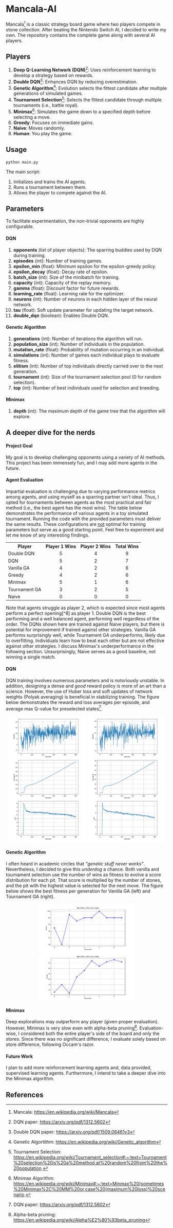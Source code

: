 # Mancala-AI
Mancala[^1] is a classic strategy board game where two players compete in stone collection. After beating the Nintendo Switch AI, I decided to write my own. The repository contains the complete game along with several AI players.

## Players
1. **Deep Q-Learning Network (DQN)**[^2]: Uses reinforcement learning to develop a strategy based on rewards.
2. **Double DQN**[^3]: Enhances DQN by reducing overestimation.
1. **Genetic Algorithm**[^4]: Evolution selects the fittest candidate after multiple generations of simulated games.
1. **Tournament Selection**[^5]: Selects the fittest candidate through multiple tournaments (i.e., battle royal).
1. **Minimax**[^6]: Simulates the game down to a specified depth before selecting a move.
1. **Greedy**: Focuses on immediate gains.
1. **Naive**: Moves randomly.
1. **Human**: You play the game.

## Usage
    python main.py
    
The main script:
1. Initializes and trains the AI agents.
2. Runs a tournament between them.
3. Allows the player to compete against the AI.

## Parameters
To facilitate experimentation, the non-trivial opponents are highly configurable.

#### DQN
1. **opponents** (list of player objects): The sparring buddies used by DQN during training. 
1. **episodes** (int): Number of training games.
1. **epsilon_min** (float): Minimum epsilon for the epsilon-greedy policy.
1. **epsilon_decay** (float): Decay rate of epsilon.
1. **batch_size** (int): Size of the minibatch for training.
1. **capacity** (int): Capacity of the replay memory.
1. **gamma** (float): Discount factor for future rewards.
1. **learning_rate** (float): Learning rate for the optimizer.
1. **neurons** (int): Number of neurons in each hidden layer of the neural network.
1. **tau** (float): Soft update parameter for updating the target network.
2. **double_dqn** (boolean): Enables Double DQN.

#### Genetic Algorithm
1. **generations** (int): Number of iterations the algorithm will run.
1. **population_size** (int): Number of individuals in the population.
1. **mutation_rate** (float): Probability of mutation occurring in an individual.
1. **simulations** (int): Number of games each individual plays to evaluate fitness.
1. **elitism** (int): Number of top individuals directly carried over to the next generation.
1. **tournament** (int): Size of the tournament selection pool (0 for random selection).
1. **top** (int): Number of best individuals used for selection and breeding.

#### Minimax
1. **depth** (int): The maximum depth of the game tree that the algorithm will explore.

## A deeper dive for the nerds

#### Project Goal
My goal is to develop challenging opponents using a variety of AI methods. This project has been immensely fun, and I may add more agents in the future.

#### Agent Evaluation
Impartial evaluation is challenging due to varying performance metrics among agents, and using myself as a sparring partner isn't ideal. Thus, I opted for tournaments between agents as the most practical and fair method (i.e., the best agent has the most wins). The table below demonstrates the performance of various agents in a toy simulated tournament. Running the code with the provided parameters must deliver the same results. These configurations are <ins>not</ins> optimal for training parameters but serve as a good starting point. Feel free to experiment and let me know of any interesting findings.
<table align="center">
  <tr>
    <th>Player</th>
    <th>Player 1 Wins</th>
    <th>Player 2 Wins</th>
    <th>Total Wins</th>
  </tr>
  <tr>
    <td>Double DQN</td>
    <td align="center">5</td>
    <td align="center">4</td>
    <td align="center">9</td>
  </tr>
  <tr>
    <td>DQN</td>
    <td align="center">5</td>
    <td align="center">2</td>
    <td align="center">7</td>
  </tr>
  <tr>
    <td>Vanilla GA</td>
    <td align="center">4</td>
    <td align="center">2</td>
    <td align="center">6</td>
  </tr>
  <tr>
    <td>Greedy</td>
    <td align="center">4</td>
    <td align="center">2</td>
    <td align="center">6</td>
  </tr>
  <tr>
    <td>Minimax</td>
    <td align="center">5</td>
    <td align="center">1</td>
    <td align="center">6</td>
  </tr>
  <tr>
    <td>Tournament GA</td>
    <td align="center">3</td>
    <td align="center">2</td>
    <td align="center">5</td>
  </tr>
  <tr>
    <td>Naive</td>
    <td align="center">0</td>
    <td align="center">0</td>
    <td align="center">0</td>
  </tr>
</table>
Note that agents struggle as player 2, which is expected since most agents perform a perfect opening[^8] as player 1. Double DQN is the best performing and a well balanced agent, performing well regardless of the order. The DQNs shown here are trained against Naive players, but there is potential for improvement if trained against other strategies. Vanilla GA performs surprisingly well, while Tournament GA underperforms, likely due to overfitting. Individuals learn how to beat each other but are not effective against other strategies. I discuss Minimax's underperformance in the following section. Unsurprisingly, Naive serves as a good baseline, not winning a single match.

#### DQN
DQN training involves numerous parameters and is notoriously unstable. In addition, designing a dense and *good* reward policy is more of an art than a science. However, the use of Huber loss and soft updates of network weights (Polyak averaging) is beneficial in stabilizing training. The figure below demonstrates the reward and loss averages per episode, and average max Q-value for preselected states[^2].
<p align="center">
<img src="./plots/dqn.png" style="width:48%" title="DQN"> 
    <img src="./plots/ddqn.png" style="width:48%" title="DDQN"> 
</p>

#### Genetic Algorithm
I often heard in academic circles that *"genetic stuff never works"*. Nevertheless, I decided to give this *underdog* a chance. Both vanilla and tournament selection use the number of wins as fitness to evolve a score distribution for each pit. That score is multiplied by the number of stones, and the pit with the highest value is selected for the next move. The figure below shows the best fitness per generation for Vanilla GA (left) and Tournament GA (right).
<p align="center">
<img src="./plots/ga_random.png" style="width:59%" title="Vanilla GA"> 
<img src="./plots/ga_tournament.png" style="width:59%" title="GA Tournament">
</p>

#### Minimax
Deep explorations may outperform any player (given proper evaluation). However, Minimax is very slow even with alpha-beta pruning[^8]. Evaluation-wise, I considered both the entire player's side of the board and only the stores. Since there was no significant difference, I evaluate solely based on store difference, following Occam's razor. 

#### Future Work
I plan to add more reinforcement learning agents and, data provided, supervised learning agents. Furthermore, I intend to take a deeper dive into the Minimax algorithm.

## References
[^1]: Mancala: https://en.wikipedia.org/wiki/Mancala
[^2]: DQN paper: https://arxiv.org/pdf/1312.5602
[^3]: Double DQN paper: https://arxiv.org/pdf/1509.06461v3
[^4]: Genetic Algortithm: https://en.wikipedia.org/wiki/Genetic_algorithm
[^5]: Tournament Selection: https://en.wikipedia.org/wiki/Tournament_selection#:~:text=Tournament%20selection%20is%20a%20method,at%20random%20from%20the%20population.
[^6]: Minimax Algorithm: https://en.wikipedia.org/wiki/Minimax#:~:text=Minmax%20(sometimes%20Minimax%2C%20MM%20or,case%20(maximum%20loss)%20scenario.
[^7]: https://naml.us/paper/irving2000_kalah.pdf
[^8]: Alpha-beta pruning: https://en.wikipedia.org/wiki/Alpha%E2%80%93beta_pruning
